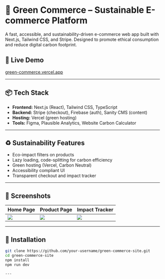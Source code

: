 # 🌿 Green Commerce – Sustainable E-commerce Platform

A fast, accessible, and sustainability-driven e-commerce web app built with Next.js, Tailwind CSS, and Stripe. Designed to promote ethical consumption and reduce digital carbon footprint.

## 🔗 Live Demo
[green-commerce.vercel.app](https://green-commerce.vercel.app)

---

## 📦 Tech Stack

- **Frontend:** Next.js (React), Tailwind CSS, TypeScript
- **Backend:** Stripe (checkout), Firebase (auth), Sanity CMS (content)
- **Hosting:** Vercel (green hosting)
- **Tools:** Figma, Plausible Analytics, Website Carbon Calculator

---

## ♻️ Sustainability Features

- Eco-impact filters on products
- Lazy loading, code-splitting for carbon efficiency
- Green hosting (Vercel, Carbon Neutral)
- Accessibility compliant UI
- Transparent checkout and impact tracker

---

## 📸 Screenshots

| Home Page | Product Page | Impact Tracker |
|-----------|--------------|----------------|
| ![](inprogress/home.png) | ![](inprogress/product.png) | ![](inprogress/impact.png) |

---

## 🔧 Installation

```bash
git clone https://github.com/your-username/green-commerce-site.git
cd green-commerce-site
npm install
npm run dev

---




